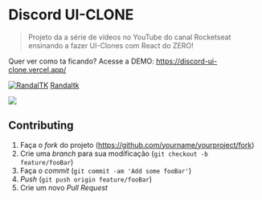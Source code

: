 # Discord UI-CLONE
> Projeto da a série de vídeos no YouTube do canal Rocketseat ensinando a fazer UI-Clones com React do ZERO!

Quer ver como ta ficando? Acesse a DEMO: https://discord-ui-clone.vercel.app/


[![RandalTK][npm-image]][npm-url]
[Randaltk]

![](../uiclone.png)

## Contributing

1. Faça o _fork_ do projeto (<https://github.com/yourname/yourproject/fork>)
2. Crie uma _branch_ para sua modificação (`git checkout -b feature/fooBar`)
3. Faça o _commit_ (`git commit -am 'Add some fooBar'`)
4. _Push_ (`git push origin feature/fooBar`)
5. Crie um novo _Pull Request_

[npm-image]: https://img.shields.io/npm/v/datadog-metrics.svg?style=flat-square
[npm-url]: https://npmjs.org/package/datadog-metrics
[npm-downloads]: https://img.shields.io/npm/dm/datadog-metrics.svg?style=flat-square
[travis-image]: https://img.shields.io/travis/dbader/node-datadog-metrics/master.svg?style=flat-square
[travis-url]: https://travis-ci.org/dbader/node-datadog-metrics
[wiki]: https://github.com/seunome/seuprojeto/wiki
[Randaltk]:https://img.shields.io/github/issues/omariosouto/flappy-bird-devsoutinho?label=Randal%20TK
